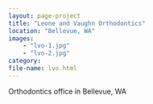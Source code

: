 ```yaml
---
layout: page-project
title: "Leone and Vaughn Orthodontics"
location: "Bellevue, WA"
images: 
    - "lvo-1.jpg"
    - "lvo-2.jpg"
category:
file-name: lvo.html
---
```


Orthodontics office in Bellevue, WA
